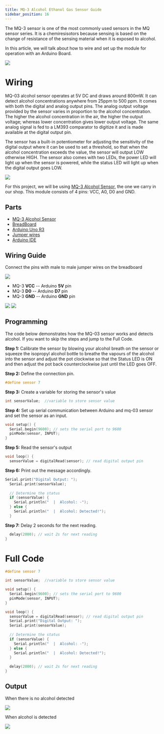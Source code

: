 ```yaml
---
title: MQ-3 Alcohol Ethanol Gas Sensor Guide
sidebar_position: 16
---
```


The MQ-3 sensor is one of the most commonly used sensors in the MQ sensor series. It is a chemiresisotors because sensing is based on the change of resistance of the sensing material when it is exposed to alcohol. 

In this article, we will talk about how to wire and set up the module for operation with an Arduino Board.  

![](/img/docs/product_guide/2175_01.png)

# Wiring 
MQ-03 alcohol sensor operates at 5V DC and draws around 800mW. It can detect alcohol concentrations anywhere from 25ppm to 500 ppm. It comes with both the digital and analog output pins. The analog output voltage provided by the sensor varies in proportion to the alcohol concentration. The higher the alcohol concentration in the air, the higher the output voltage; whereas lower concentration gives lower output voltage. The same analog signal is fed to a LM393 comparator to digitize it and is made available at the digital output pin.

The sensor has a built-in potentiometer for adjusting the sensitivity of the digital output where it can be used to set a threshold, so that when the alcohol concentration exceeds the value, the sensor will output LOW otherwise HIGH. The sensor also comes with two LEDs, the power LED will light up when the sensor is powered, while the status LED will light up when the digital output goes LOW. 

![](/img/docs/product_guide/2175_02.png)

For this project, we will be using [MQ-3 Alcohol Sensor](https://www.canadarobotix.com/2175), the one we carry in our shop. This module consists of 4 pins: VCC, A0, D0 and GND.

## Parts
* [MQ-3 Alcohol Sensor](https://www.canadarobotix.com/2175)
* [BreadBoard](https://www.canadarobotix.com/223)
* [Arduino Uno R3](https://www.canadarobotix.com/products/60)
* [Jumper wires](https://www.canadarobotix.com/products/922)
* [Arduino IDE](https://www.arduino.cc/en/software)

## Wiring Guide
Connect the pins with male to male jumper wires on the breadboard

![](/img/docs/product_guide/2175_03.png)

* MQ-3 **VCC** -- Arduino **5V** pin 
* MQ-3 **D0** -- Arduino **D7** pin 
* MQ-3 **GND** -- Arduino **GND** pin

![](/img/docs/product_guide/2175_04.png)
![](/img/docs/product_guide/2175_05.png)

## Programming 
The code below demonstrates how the MQ-03 sensor works and detects alcohol. If you want to skip the steps and jump to the Full Code. 

**Step 1:** Calibrate the sensor by blowing your alcohol breath on the sensor or squeeze the isopropyl alcohol bottle to breathe the vapours of the alcohol into the sensor and adjust the pot clockwise so that the Status LED is ON and then adjust the pot back counterclockwise just until the LED goes OFF.

**Step 2:** Define the connection pin. 

```c
#define sensor 7
```

**Step 3:** Create a variable for storing the sensor's value 

```c
int sensorValue;  //variable to store sensor value
```

**Step 4:** Set up serial communication between Arduino and mq-03 sensor and set the sensor as an input. 

```c
void setup() {
  Serial.begin(9600); // sets the serial port to 9600
  pinMode(sensor, INPUT);
}
```

**Step 5:** Read the sensor's output 

```c
void loop() {
  sensorValue = digitalRead(sensor); // read digital output pin
```

**Step 6:** Print out the message accordingly. 

```c
Serial.print("Digital Output: ");
  Serial.print(sensorValue);
  
  // Determine the status
  if (sensorValue) {
    Serial.println("  |  Alcohol: -");
  } else {
    Serial.println("  |  Alcohol: Detected!");
  }
```

**Step 7:** Delay 2 seconds for the next reading.

```c
  delay(2000); // wait 2s for next reading
}
```

# Full Code

```c
#define sensor 7

int sensorValue;  //variable to store sensor value

void setup() {
  Serial.begin(9600); // sets the serial port to 9600
  pinMode(sensor, INPUT);
}

void loop() {
  sensorValue = digitalRead(sensor); // read digital output pin
  Serial.print("Digital Output: ");
  Serial.print(sensorValue);
  
  // Determine the status
  if (sensorValue) {
    Serial.println("  |  Alcohol: -");
  } else {
    Serial.println("  |  Alcohol: Detected!");
  }
  
  delay(2000); // wait 2s for next reading
}
```

## Output 
When there is no alcohol detected 

![](/img/docs/product_guide/2175_06.png)

When alcohol is detected

![](/img/docs/product_guide/2175_07.png)